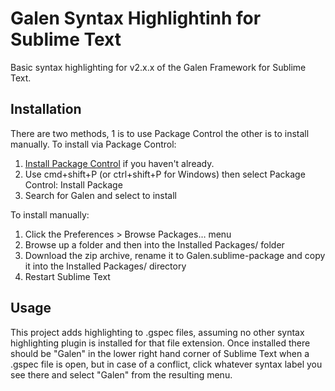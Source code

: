 # Galen Syntax Highlightinh for Sublime Text

Basic syntax highlighting for v2.x.x of the Galen Framework for Sublime Text.

## Installation

There are two methods, 1 is to use Package Control the other is to install manually. To install via Package Control:

1. [Install Package Control](https://packagecontrol.io/installation) if you haven't already.
2. Use cmd+shift+P (or ctrl+shift+P for Windows) then select Package Control: Install Package
3. Search for Galen and select to install

To install manually:

1. Click the Preferences > Browse Packages… menu
2. Browse up a folder and then into the Installed Packages/ folder
3. Download the zip archive, rename it to Galen.sublime-package and copy it into the Installed Packages/ directory
4. Restart Sublime Text

## Usage

This project adds highlighting to .gspec files, assuming no other syntax highlighting plugin is installed for that file extension. Once installed there should be "Galen" in the lower right hand corner of Sublime Text when a .gspec file is open, but in case of a conflict, click whatever syntax label you see there and select "Galen" from the resulting menu.
